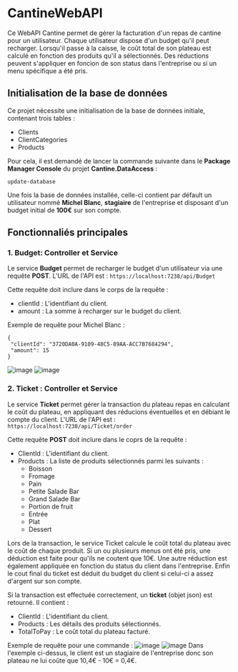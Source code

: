 # CantineWebAPI

Ce WebAPI Cantine permet de gérer la facturation d'un repas de cantine pour un utilisateur. Chaque utilisateur dispose d'un budget qu'il peut recharger. Lorsqu'il passe à la caisse, le coût total de son plateau est calculé en fonction des produits qu'il a sélectionnés. Des réductions peuvent s'appliquer en foncion de son status dans l'entreprise ou si un menu spécifique a été pris.

## Initialisation de la base de données
Ce projet nécessite une initialisation de la base de données initiale, contenant trois tables :
- Clients
- ClientCategories
- Products
  
Pour cela, il est demandé de lancer la commande suivante dans le **Package Manager Console** du projet **Cantine.DataAccess** :

```update-database```


Une fois la base de données installée, celle-ci contient par défault un utilisateur nommé **Michel Blanc**, **stagiaire** de l'entreprise et disposant d'un budget initial de **100€** sur son compte.

## Fonctionnaliés principales
### 1. Budget: Controller et Service

Le service **Budget** permet de recharger le budget d'un utilisateur via une requête **POST**. L'URL de l'API est : `https://localhost:7238/api/Budget` 

Cette requête doit inclure dans le corps de la requête :
- clientId : L'identifiant du client.
- amount : La somme à recharger sur le budget du client.


Exemple de requête pour Michel Blanc : 

```
{
 "clientId": "3720DA0A-9109-48C5-89AA-ACC7B7684294",
 "amount": 15
}
```

![image](https://github.com/user-attachments/assets/be16d5cc-658d-4461-82d4-f843ff15dd68)
![image](https://github.com/user-attachments/assets/7f5e4f7b-d7fa-485b-9bd7-1eb37906760b)


### 2. Ticket : Controller et Service

Le service **Ticket** permet gérer la transaction du plateau repas en calculant le coût du plateau, en appliquant des réducions éventuelles et en débiant le compte du client. L'URL de l'API est :  `https://localhost:7238/api/Ticket/order`

Cette requête **POST** doit inclure dans le coprs de la requête :
- ClientId : L'identifiant du client.
- Products : La liste de produits sélectionnés parmi les suivants :
  - Boisson
  - Fromage
  - Pain
  - Petite Salade Bar
  - Grand Salade Bar
  - Portion de fruit
  - Entrée
  - Plat
  - Dessert
 
Lors de la transaction, le service Ticket calcule le coût total du plateau avec le coût de chaque produit. Si un ou plusieurs menus ont été pris, une déduction est faite pour qu'ils ne coutent que 10€. Une autre réduction est également appliquée en fonction du status du client dans l'entreprise.
Enfin le cout final du ticket est déduit du budget du client si celui-ci a assez d'argent sur son compte.


Si la transaction est effectuée correctement, un **ticket** (objet json) est retourné. Il contient :
- ClientId : L'identifiant du client.
- Products : Les détails des produits sélectionnés.
- TotalToPay : Le coût total du plateau facturé.


Exemple de requête pour une commande :
![image](https://github.com/user-attachments/assets/457d1eaa-ef12-42fd-9c50-eaab084f33e3)
![image](https://github.com/user-attachments/assets/c8dc2284-1f18-48c1-9a31-0df26aae9882)
Dans l'exemple ci-dessus, le client est un stagiaire de l'entreprise donc son plateau ne lui coûte que 10,4€ - 10€ = 0,4€.






